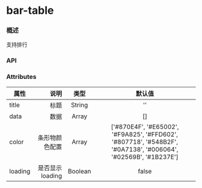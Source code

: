 # bar-table

### 概述

支持排行

<vuep template="#example" :options="{ theme: 'mdn-like' }"></vuep>

<script v-pre type="text/x-template" id="example">
<template>
    <div class='ex-bar-table'>
        <bar-table title="学历|当前区域|全国|TGI" :data="purchasePower" :loading="loading" :colors="color"></bar-table>
    </div>
</template>
<script>
export default {
    data() {
        return {
            color: ['#34508C', '#2B85E4', '#1CB6FB', '#1BDBF5', '#80F2DA', '#C1F9D6'],
            loading: false,
            purchasePower: [{
                    "key": "土豪",
                    "value": 3.94
                },
                {
                    "key": "高级白领",
                    "value": 66.97
                },
                {
                    "key": "小白领",
                    "value": 27.04
                },
                {
                    "key": "蓝领",
                    "value": 2.01
                },
                {
                    "key": "收入很少",
                    "value": 0.04
                },
                {
                    "key": "未知",
                    "value": 0
                }
            ]
        }
    },
    created() {},
    mounted() {

    },
    methods: {
    }
}

</script>

<style>
.ex-bar-table {
    width: 400px;
    /*.td-bar-table .main .column .info {
        .col-1 {
            border: 0;
        }
        .col-2,
        .col-3 {
            display: none;
        }
    }*/
}

</style>


</script>

</script>

### API

### Attributes

| 属性        | 说明   |  类型  |  默认值 |
| --------   | -----:  | :----:  | :----:  |
| title    | 标题 |   String    |   ''    |
| data    | 数据 |   Array    |   []    |
| color    | 条形物颜色配置 |   Array    |   ['#870E4F', '#E65002', '#F9A825', '#FFD602', '#807718', '#548B2F', '#0A7138', '#006064', '#02569B', '#1B237E']    |
| loading    | 是否显示loading |   Boolean    |   false    |


